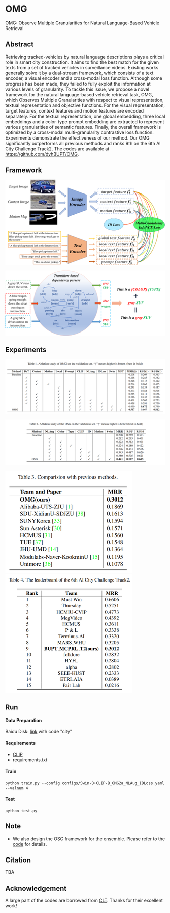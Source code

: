 # OMG

OMG: Observe Multiple Granularities for Natural Language-Based Vehicle Retrieval

## Abstract

Retrieving tracked-vehicles by natural language descriptions plays a critical role in smart city construction. It aims to find the best match for the given texts from a set of tracked vehicles in surveillance videos. Existing works generally solve it by a dual-stream framework, which consists of a text encoder, a visual encoder and a cross-modal loss function. Although some progress has been made, they failed to fully exploit the information at various levels of granularity. To tackle this issue, we propose a novel framework for the natural language-based vehicle retrieval task, OMG, which Observes Multiple Granularities with respect to visual representation, textual representation and objective functions. For the visual representation, target features, context features and motion features are encoded separately. For the textual representation, one global embedding, three local embeddings and a color-type prompt embedding are extracted to represent various granularities of semantic features. Finally, the overall framework is optimized by a cross-modal multi-granularity contrastive loss function. Experiments demonstrate the effectiveness of our method. Our OMG significantly outperforms all previous methods and ranks 9th on the 6th AI City Challenge Track2. The codes are available at https://github.com/dyhBUPT/OMG.

## Framework

![OMG_framework](assets/OMG_framework.png)

![Prompt](assets/Prompt.png)

## Experiments

![image-20220412190740408](assets/ablation1.png)

![image-20220412190756155](assets/ablation2.png)

<img src="assets/comparison1.png" width="400px"><img src="assets/comparison2.png" width="400px">

## Run

#### Data Preparation

Baidu Disk: [link](https://pan.baidu.com/s/1rxmlk-XZVTi5tjKOHTRAXg) with code "city"

#### Requirements

- [CLIP](https://github.com/openai/CLIP)
- requirements.txt

#### Train

```shell
python train.py --config configs/Swin-B+CLIP-B_OMG2a_NLAug_IDLoss.yaml --valnum 4
```

#### Test

```shell
python test.py
```

## Note

- We also design the OSG framework for the ensemble. Please refer to the [code](https://github.com/binging512/AICity2022Track2-OSG) for details.

## Citation

TBA

## Acknowledgement

A large part of the codes are borrowed from [CLT](https://github.com/ShuaiBai623/AIC2021-T5-CLV). Thanks for their excellent work!
